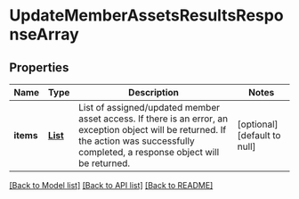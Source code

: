 # UpdateMemberAssetsResultsResponseArray
## Properties

| Name | Type | Description | Notes |
|------------ | ------------- | ------------- | -------------|
| **items** | [**List**](UpdateMemberAssetsResultsResponseArray_items_inner.md) | List of assigned/updated member asset access. If there is an error, an exception object will be returned. If the action was successfully completed, a response object will be returned. | [optional] [default to null] |

[[Back to Model list]](../README.md#documentation-for-models) [[Back to API list]](../README.md#documentation-for-api-endpoints) [[Back to README]](../README.md)

